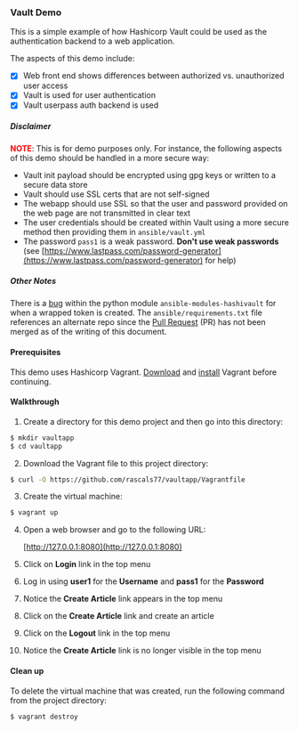 ### Vault Demo

This is a simple example of how Hashicorp Vault could be used as the authentication backend to a web application.

The aspects of this demo include:

- [x] Web front end shows differences between authorized vs. unauthorized user access
- [x] Vault is used for user authentication
- [x] Vault userpass auth backend is used

##### Disclaimer

**<span style="color:red">NOTE</span>**: This is for demo purposes only.  For instance, the following aspects of this demo should be handled in a more secure way:

- Vault init payload should be encrypted using gpg keys or written to a secure data store
- Vault should use SSL certs that are not self-signed
- The webapp should use SSL so that the user and password provided on the web page are not transmitted in clear text
- The user credentials should be created within Vault using a more secure method then providing them in ```ansible/vault.yml```
- The password ```pass1``` is a weak password.  **Don't use weak passwords** (see [https://www.lastpass.com/password-generator](https://www.lastpass.com/password-generator) for help)

##### Other Notes

There is a [bug](https://github.com/TerryHowe/ansible-modules-hashivault/pull/191) within the python module ```ansible-modules-hashivault``` for when a wrapped token is created.  The ```ansible/requirements.txt``` file references an alternate repo since the [Pull Request](https://help.github.com/en/github/collaborating-with-issues-and-pull-requests/about-pull-requests) (PR) has not been merged as of the writing of this document.

#### Prerequisites

This demo uses Hashicorp Vagrant.  [Download](https://www.vagrantup.com/downloads.html) and [install](https://www.vagrantup.com/docs/installation/) Vagrant before continuing.

#### Walkthrough

1. Create a directory for this demo project and then go into this directory:

```sh
$ mkdir vaultapp
$ cd vaultapp
```

2. Download the Vagrant file to this project directory:

```sh
$ curl -O https://github.com/rascals77/vaultapp/Vagrantfile
```

3. Create the virtual machine:

```sh
$ vagrant up
```

4. Open a web browser and go to the following URL:

   [http://127.0.0.1:8080](http://127.0.0.1:8080)

5. Click on **Login** link in the top menu

6. Log in using **user1** for the **Username** and **pass1** for the **Password**

7. Notice the **Create Article** link appears in the top menu

8. Click on the **Create Article** link and create an article

9. Click on the **Logout** link in the top menu

10. Notice the **Create Article** link is no longer visible in the top menu

#### Clean up

To delete the virtual machine that was created, run the following command from the project directory:

```sh
$ vagrant destroy
```


